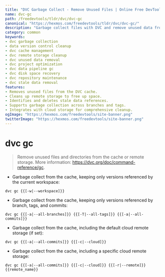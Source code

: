 ```yaml
---
title: "DVC Garbage Collect - Remove Unused Files | Online Free DevTools by Hexmos"
name: dvc-gc
path: /freedevtools/tldr/dvc/dvc-gc
canonical: "https://hexmos.com/freedevtools/tldr/dvc/dvc-gc/"
description: "Garbage collect files with DVC and remove unused data from cache and remote storage. Clean up your DVC project efficiently. Free online tool, no registration required."
category: common
keywords:
- dvc garbage collection
- data version control cleanup
- dvc cache management
- dvc remote storage cleanup
- dvc unused data removal
- dvc project optimization
- dvc data pipeline gc
- dvc disk space recovery
- dvc repository maintenance
- dvc stale data removal
features:
- Removes unused files from the DVC cache.
- Cleans up remote storage to free up space.
- Identifies and deletes stale data references.
- Supports garbage collection across branches and tags.
- Integrates with cloud storage for comprehensive cleanup.
ogImage: "https://hexmos.com/freedevtools/site-banner.png"
twitterImage: "https://hexmos.com/freedevtools/site-banner.png"
---
```


# dvc gc

> Remove unused files and directories from the cache or remote storage.
> More information: <https://dvc.org/doc/command-reference/gc>.

- Garbage collect from the cache, keeping only versions referenced by the current workspace:

`dvc gc {{[-w|--workspace]}}`

- Garbage collect from the cache, keeping only versions referenced by branch, tags, and commits:

`dvc gc {{[-a|--all-branches]}} {{[-T|--all-tags]}} {{[-a|--all-commits]}}`

- Garbage collect from the cache, including the default cloud remote storage (if set):

`dvc gc {{[-a|--all-commits]}} {{[-c|--cloud]}}`

- Garbage collect from the cache, including a specific cloud remote storage:

`dvc gc {{[-a|--all-commits]}} {{[-c|--cloud]}} {{[-r|--remote]}} {{remote_name}}`
